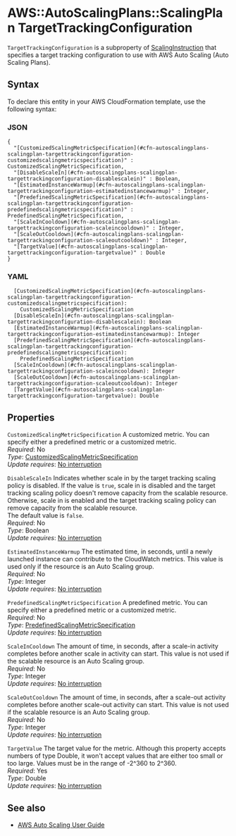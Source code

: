 # AWS::AutoScalingPlans::ScalingPlan TargetTrackingConfiguration<a name="aws-properties-autoscalingplans-scalingplan-targettrackingconfiguration"></a>

`TargetTrackingConfiguration` is a subproperty of [ScalingInstruction](https://docs.aws.amazon.com/AWSCloudFormation/latest/UserGuide/aws-properties-autoscalingplans-scalingplan-scalinginstruction.html) that specifies a target tracking configuration to use with AWS Auto Scaling \(Auto Scaling Plans\)\.

## Syntax<a name="aws-properties-autoscalingplans-scalingplan-targettrackingconfiguration-syntax"></a>

To declare this entity in your AWS CloudFormation template, use the following syntax:

### JSON<a name="aws-properties-autoscalingplans-scalingplan-targettrackingconfiguration-syntax.json"></a>

```
{
  "[CustomizedScalingMetricSpecification](#cfn-autoscalingplans-scalingplan-targettrackingconfiguration-customizedscalingmetricspecification)" : CustomizedScalingMetricSpecification,
  "[DisableScaleIn](#cfn-autoscalingplans-scalingplan-targettrackingconfiguration-disablescalein)" : Boolean,
  "[EstimatedInstanceWarmup](#cfn-autoscalingplans-scalingplan-targettrackingconfiguration-estimatedinstancewarmup)" : Integer,
  "[PredefinedScalingMetricSpecification](#cfn-autoscalingplans-scalingplan-targettrackingconfiguration-predefinedscalingmetricspecification)" : PredefinedScalingMetricSpecification,
  "[ScaleInCooldown](#cfn-autoscalingplans-scalingplan-targettrackingconfiguration-scaleincooldown)" : Integer,
  "[ScaleOutCooldown](#cfn-autoscalingplans-scalingplan-targettrackingconfiguration-scaleoutcooldown)" : Integer,
  "[TargetValue](#cfn-autoscalingplans-scalingplan-targettrackingconfiguration-targetvalue)" : Double
}
```

### YAML<a name="aws-properties-autoscalingplans-scalingplan-targettrackingconfiguration-syntax.yaml"></a>

```
  [CustomizedScalingMetricSpecification](#cfn-autoscalingplans-scalingplan-targettrackingconfiguration-customizedscalingmetricspecification):
    CustomizedScalingMetricSpecification
  [DisableScaleIn](#cfn-autoscalingplans-scalingplan-targettrackingconfiguration-disablescalein): Boolean
  [EstimatedInstanceWarmup](#cfn-autoscalingplans-scalingplan-targettrackingconfiguration-estimatedinstancewarmup): Integer
  [PredefinedScalingMetricSpecification](#cfn-autoscalingplans-scalingplan-targettrackingconfiguration-predefinedscalingmetricspecification):
    PredefinedScalingMetricSpecification
  [ScaleInCooldown](#cfn-autoscalingplans-scalingplan-targettrackingconfiguration-scaleincooldown): Integer
  [ScaleOutCooldown](#cfn-autoscalingplans-scalingplan-targettrackingconfiguration-scaleoutcooldown): Integer
  [TargetValue](#cfn-autoscalingplans-scalingplan-targettrackingconfiguration-targetvalue): Double
```

## Properties<a name="aws-properties-autoscalingplans-scalingplan-targettrackingconfiguration-properties"></a>

`CustomizedScalingMetricSpecification` <a name="cfn-autoscalingplans-scalingplan-targettrackingconfiguration-customizedscalingmetricspecification"></a>
A customized metric\. You can specify either a predefined metric or a customized metric\.  
_Required_: No  
_Type_: [CustomizedScalingMetricSpecification](aws-properties-autoscalingplans-scalingplan-customizedscalingmetricspecification.md)  
_Update requires_: [No interruption](https://docs.aws.amazon.com/AWSCloudFormation/latest/UserGuide/using-cfn-updating-stacks-update-behaviors.html#update-no-interrupt)

`DisableScaleIn` <a name="cfn-autoscalingplans-scalingplan-targettrackingconfiguration-disablescalein"></a>
Indicates whether scale in by the target tracking scaling policy is disabled\. If the value is `true`, scale in is disabled and the target tracking scaling policy doesn't remove capacity from the scalable resource\. Otherwise, scale in is enabled and the target tracking scaling policy can remove capacity from the scalable resource\.  
The default value is `false`\.  
_Required_: No  
_Type_: Boolean  
_Update requires_: [No interruption](https://docs.aws.amazon.com/AWSCloudFormation/latest/UserGuide/using-cfn-updating-stacks-update-behaviors.html#update-no-interrupt)

`EstimatedInstanceWarmup` <a name="cfn-autoscalingplans-scalingplan-targettrackingconfiguration-estimatedinstancewarmup"></a>
The estimated time, in seconds, until a newly launched instance can contribute to the CloudWatch metrics\. This value is used only if the resource is an Auto Scaling group\.  
_Required_: No  
_Type_: Integer  
_Update requires_: [No interruption](https://docs.aws.amazon.com/AWSCloudFormation/latest/UserGuide/using-cfn-updating-stacks-update-behaviors.html#update-no-interrupt)

`PredefinedScalingMetricSpecification` <a name="cfn-autoscalingplans-scalingplan-targettrackingconfiguration-predefinedscalingmetricspecification"></a>
A predefined metric\. You can specify either a predefined metric or a customized metric\.  
_Required_: No  
_Type_: [PredefinedScalingMetricSpecification](aws-properties-autoscalingplans-scalingplan-predefinedscalingmetricspecification.md)  
_Update requires_: [No interruption](https://docs.aws.amazon.com/AWSCloudFormation/latest/UserGuide/using-cfn-updating-stacks-update-behaviors.html#update-no-interrupt)

`ScaleInCooldown` <a name="cfn-autoscalingplans-scalingplan-targettrackingconfiguration-scaleincooldown"></a>
The amount of time, in seconds, after a scale\-in activity completes before another scale in activity can start\. This value is not used if the scalable resource is an Auto Scaling group\.  
_Required_: No  
_Type_: Integer  
_Update requires_: [No interruption](https://docs.aws.amazon.com/AWSCloudFormation/latest/UserGuide/using-cfn-updating-stacks-update-behaviors.html#update-no-interrupt)

`ScaleOutCooldown` <a name="cfn-autoscalingplans-scalingplan-targettrackingconfiguration-scaleoutcooldown"></a>
The amount of time, in seconds, after a scale\-out activity completes before another scale\-out activity can start\. This value is not used if the scalable resource is an Auto Scaling group\.  
_Required_: No  
_Type_: Integer  
_Update requires_: [No interruption](https://docs.aws.amazon.com/AWSCloudFormation/latest/UserGuide/using-cfn-updating-stacks-update-behaviors.html#update-no-interrupt)

`TargetValue` <a name="cfn-autoscalingplans-scalingplan-targettrackingconfiguration-targetvalue"></a>
The target value for the metric\. Although this property accepts numbers of type Double, it won't accept values that are either too small or too large\. Values must be in the range of \-2^360 to 2^360\.  
_Required_: Yes  
_Type_: Double  
_Update requires_: [No interruption](https://docs.aws.amazon.com/AWSCloudFormation/latest/UserGuide/using-cfn-updating-stacks-update-behaviors.html#update-no-interrupt)

## See also<a name="aws-properties-autoscalingplans-scalingplan-targettrackingconfiguration--seealso"></a>

- [AWS Auto Scaling User Guide](https://docs.aws.amazon.com/autoscaling/plans/userguide/what-is-aws-auto-scaling.html)
